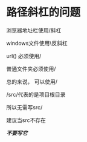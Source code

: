 # 路径斜杠的问题

浏览器地址栏使用/斜杠

windows文件使用\反斜杠

url() 必须使用/

普通文件夹必须使用/



总的来说， 可以使用/



/src/代表的是项目根目录

所以无需写src/

建议当src不存在

___不要写它___

